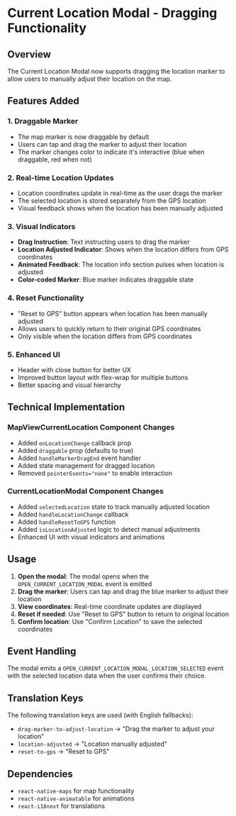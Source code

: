 # Current Location Modal - Dragging Functionality

## Overview
The Current Location Modal now supports dragging the location marker to allow users to manually adjust their location on the map.

## Features Added

### 1. Draggable Marker
- The map marker is now draggable by default
- Users can tap and drag the marker to adjust their location
- The marker changes color to indicate it's interactive (blue when draggable, red when not)

### 2. Real-time Location Updates
- Location coordinates update in real-time as the user drags the marker
- The selected location is stored separately from the GPS location
- Visual feedback shows when the location has been manually adjusted

### 3. Visual Indicators
- **Drag Instruction**: Text instructing users to drag the marker
- **Location Adjusted Indicator**: Shows when the location differs from GPS coordinates
- **Animated Feedback**: The location info section pulses when location is adjusted
- **Color-coded Marker**: Blue marker indicates draggable state

### 4. Reset Functionality
- "Reset to GPS" button appears when location has been manually adjusted
- Allows users to quickly return to their original GPS coordinates
- Only visible when the location differs from GPS coordinates

### 5. Enhanced UI
- Header with close button for better UX
- Improved button layout with flex-wrap for multiple buttons
- Better spacing and visual hierarchy

## Technical Implementation

### MapViewCurrentLocation Component Changes
- Added `onLocationChange` callback prop
- Added `draggable` prop (defaults to true)
- Added `handleMarkerDragEnd` event handler
- Added state management for dragged location
- Removed `pointerEvents="none"` to enable interaction

### CurrentLocationModal Component Changes
- Added `selectedLocation` state to track manually adjusted location
- Added `handleLocationChange` callback
- Added `handleResetToGPS` function
- Added `isLocationAdjusted` logic to detect manual adjustments
- Enhanced UI with visual indicators and animations

## Usage

1. **Open the modal**: The modal opens when the `OPEN_CURRENT_LOCATION_MODAL` event is emitted
2. **Drag the marker**: Users can tap and drag the blue marker to adjust their location
3. **View coordinates**: Real-time coordinate updates are displayed
4. **Reset if needed**: Use "Reset to GPS" button to return to original location
5. **Confirm location**: Use "Confirm Location" to save the selected coordinates

## Event Handling

The modal emits a `OPEN_CURRENT_LOCATION_MODAL_LOCATION_SELECTED` event with the selected location data when the user confirms their choice.

## Translation Keys

The following translation keys are used (with English fallbacks):
- `drag-marker-to-adjust-location` → "Drag the marker to adjust your location"
- `location-adjusted` → "Location manually adjusted"
- `reset-to-gps` → "Reset to GPS"

## Dependencies

- `react-native-maps` for map functionality
- `react-native-animatable` for animations
- `react-i18next` for translations 